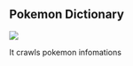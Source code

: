 ## Pokemon Dictionary

<img src="https://img.shields.io/badge/JAVA-FF4000?style=flat-square&logo=openjdk&logoColor=white">

It crawls pokemon infomations
